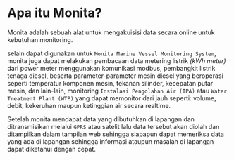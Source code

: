 # Apa itu Monita?

Monita adalah sebuah alat untuk mengakuisisi data secara online untuk kebutuhan monitoring. 

selain dapat digunakan untuk `Monita Marine Vessel Monitoring System`, monita juga dapat melakukan pembacaan data metering listrik _(kWh meter)_ dari power meter menggunakan komunikasi modbus, pembangkit listrik tenaga diesel, beserta parameter-parameter mesin diesel yang beroperasi seperti temperatur komponen mesin, tekanan silinder, kecepatan putar mesin, dan lain-lain, monitoring `Instalasi Pengolahan Air (IPA)` atau `Water Treatment Plant (WTP)` yang dapat memonitor dari jauh seperti: volume, debit, kekeruhan maupun ketinggian air secara realtime.

Setelah monita mendapat data yang dibutuhkan di lapangan dan ditransmisikan melalui `GPRS` atau satelit lalu data tersebut akan diolah dan ditampilkan dalam tampilan web sehingga siapapun dapat memeriksa data yang ada di lapangan sehingga informasi ataupun masalah di lapangan dapat diketahui dengan cepat.
